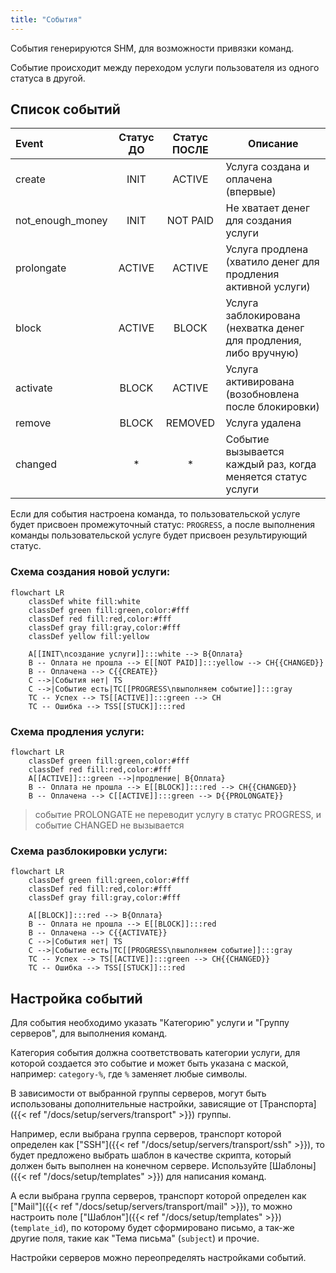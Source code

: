 ```yaml
---
title: "События"
---
```


События генерируются SHM, для возможности привязки команд.

Событие происходит между переходом услуги пользователя из одного статуса в другой.

## Список cобытий

| Event             | Статус ДО | Статус ПОСЛЕ |  Описание                                                         |
|:------------------|:---------:|:------------:|-------------------------------------------------------------------|
| create            | INIT      | ACTIVE       | Услуга создана и оплачена (впервые)                               |
| not_enough_money  | INIT      | NOT PAID     | Не хватает денег для создания услуги                              |
| prolongate        | ACTIVE    | ACTIVE       | Услуга продлена (хватило денег для продления активной услуги)     |
| block             | ACTIVE    | BLOCK        | Услуга заблокирована (нехватка денег для продления, либо вручную) |
| activate          | BLOCK     | ACTIVE       | Услуга активирована (возобновлена после блокировки)               |
| remove            | BLOCK     | REMOVED      | Услуга удалена                                                    |
| changed           | *         | *            | Событие вызывается каждый раз, когда меняется статус услуги       |

Если для события настроена команда, то пользовательской услуге будет присвоен промежуточный статус: `PROGRESS`,
а после выполнения команды пользовательской услуге будет присвоен результирующий статус.

### Схема создания новой услуги:

```mermaid
flowchart LR
    classDef white fill:white
    classDef green fill:green,color:#fff
    classDef red fill:red,color:#fff
    classDef gray fill:gray,color:#fff
    classDef yellow fill:yellow

    A[[INIT\nсоздание услуги]]:::white --> B{Оплата}
    B -- Оплата не прошла --> E[[NOT PAID]]:::yellow --> CH{{CHANGED}}
    B -- Оплачена --> C{{CREATE}}
    C -->|События нет| TS
    C -->|Событие есть|TC[[PROGRESS\nвыполняем событие]]:::gray
    TC -- Успех --> TS[[ACTIVE]]:::green --> CH
    TC -- Ошибка --> TSS[[STUCK]]:::red
```

### Схема продления услуги:

```mermaid
flowchart LR
    classDef green fill:green,color:#fff
    classDef red fill:red,color:#fff
    A[[ACTIVE]]:::green -->|продление| B{Оплата}
    B -- Оплата не прошла --> E[[BLOCK]]:::red --> CH{{CHANGED}}
    B -- Оплачена --> C[[ACTIVE]]:::green --> D{{PROLONGATE}}
```
> событие PROLONGATE не переводит услугу в статус PROGRESS, и событие CHANGED не вызывается

### Схема разблокировки услуги:
```mermaid
flowchart LR
    classDef green fill:green,color:#fff
    classDef red fill:red,color:#fff
    classDef gray fill:gray,color:#fff

    A[[BLOCK]]:::red --> B{Оплата}
    B -- Оплата не прошла --> E[[BLOCK]]:::red
    B -- Оплачена --> C{{ACTIVATE}}
    C -->|События нет| TS
    C -->|Событие есть|TC[[PROGRESS\nвыполняем событие]]:::gray
    TC -- Успех --> TS[[ACTIVE]]:::green --> CH{{CHANGED}}
    TC -- Ошибка --> TSS[[STUCK]]:::red
```

## Настройка событий

Для события необходимо указать "Категорию" услуги и "Группу серверов", для выполнения команд.

Категория события должна соответствовать категории услуги, для которой создается это событие и может быть указана с маской,
например: `category-%`, где `%` заменяет любые символы.

В зависимости от выбранной группы серверов, могут быть использованы дополнительные настройки, зависящие от [Транспорта]({{< ref "/docs/setup/servers/transport" >}}) группы.

Например, если выбрана группа серверов, транспорт которой определен как ["SSH"]({{< ref "/docs/setup/servers/transport/ssh" >}}), то будет предложено выбрать шаблон в качестве скрипта, который должен быть выполнен на конечном сервере.
Используйте [Шаблоны]({{< ref "/docs/setup/templates" >}}) для написания команд.

А если выбрана группа серверов, транспорт которой определен как ["Mail"]({{< ref "/docs/setup/servers/transport/mail" >}}), то можно настроить поле ["Шаблон"]({{< ref "/docs/setup/templates" >}}) (`template_id`), по которому будет
сформировано письмо, а так-же другие поля, такие как "Тема письма" (`subject`) и прочие.

Настройки серверов можно переопределять настройками событий.




